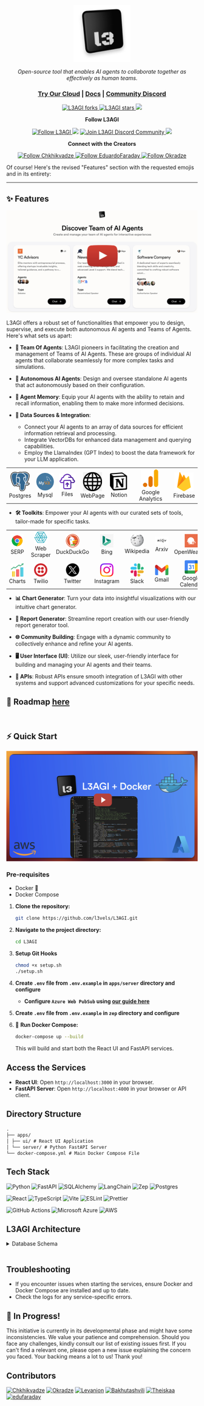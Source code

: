 <p align="center">
  <a href="https://l3agi.com//#gh-light-mode-only">
    <img src="./apps/ui/src/assets/images/l3_logo.png" alt="L3AGI logo" width="150px" height="150px"/>
  </a>
</p>

<p align="center"><i>Open-source tool that enables AI agents to collaborate together as effectively as human teams.</i></p>
    
<h3 align="center">
	<a href="https://l3agi.com?utm_medium=community&utm_source=github">Try Our Cloud</a>
	<span> | </span>
	<a href="./docs/basic.md">Docs</a>
	<span> | </span>
	<a href="https://discord.gg/FcVZKcaRCV">Community Discord</a>
</h3>

<p align="center">
<a href="https://github.com/l3vels/L3AGI/fork" target="blank">
<img src="https://img.shields.io/github/forks/l3vels/L3AGI?style=for-the-badge" alt="L3AGI forks"/>
</a>

<a href="https://github.com/l3vels/L3AGI/stargazers" target="blank">
<img src="https://img.shields.io/github/stars/l3vels/L3AGI?style=for-the-badge" alt="L3AGI stars"/>
</a>
<a href='https://github.com/l3vels/L3AGI/releases'>
<img src='https://img.shields.io/github/release/l3vels/L3AGI?&label=Latest&style=for-the-badge'>
</a>

</p>

<p align="center"><b>Follow L3AGI </b></p>

<p align="center">
<a href="https://twitter.com/l3velshq" target="blank">
<img src="https://img.shields.io/twitter/follow/l3vels?label=Follow: l3vels&style=social" alt="Follow L3AGI"/>
</a>
<a href="https://www.reddit.com/r/L3AGI/" target="_blank"><img src="https://img.shields.io/twitter/url?label=/r/L3AGI&logo=reddit&style=social&url=https://github.com/l3vels/L3AGI"/></a>

<a href="https://discord.gg/FcVZKcaRCV" target="blank">
<img src="https://img.shields.io/discord/1085735429426401340?label=Join%20L3AGI&logo=discord&style=social" alt="Join L3AGI Discord Community"/>
</a>
<a href="https://www.youtube.com/@L3AGI" target="_blank"><img src="https://img.shields.io/twitter/url?label=Youtube&logo=youtube&style=social&url=https://github.com/l3vels/L3AGI"/></a>
</p>

<p align="center"><b>Connect with the Creators </b></p>

<p align="center">
<a href="https://twitter.com/gigch_eth" target="blank">
<img src="https://img.shields.io/twitter/follow/gigch_eth?label=Follow: Giga&style=social" alt="Follow Chkhikvadze"/>
</a>
<a href="https://twitter.com/EduardoFaraday" target="blank">
<img src="https://img.shields.io/twitter/follow/EduardoFaraday?label=Follow: EduardoFaraday&style=social" alt="Follow EduardoFaraday"/>
</a>
<a href="https://twitter.com/MOkradze" target="blank">
<img src="https://img.shields.io/twitter/follow/MOkradze?label=Follow: MOkradze&style=social" alt="Follow Okradze"/>
</a>
</p>

Of course! Here's the revised "Features" section with the requested emojis and in its entirety:

---

## ✨ Features

<a href="https://youtu.be/R2hYNONKwKI" target="_blank" rel="noopener noreferrer">
    <img src="docs/assets/playYTFeatures.png" alt="Watch the video">
</a>

L3AGI offers a robust set of functionalities that empower you to design, supervise, and execute both autonomous AI agents and Teams of Agents. Here's what sets us apart:

- **🤖 Team Of Agents**: L3AGI pioneers in facilitating the creation and management of Teams of AI Agents. These are groups of individual AI agents that collaborate seamlessly for more complex tasks and simulations.

- **🔧 Autonomous AI Agents**: Design and oversee standalone AI agents that act autonomously based on their configuration.

- **🧠 Agent Memory**: Equip your AI agents with the ability to retain and recall information, enabling them to make more informed decisions.

- **🔗 Data Sources & Integration**:
  - Connect your AI agents to an array of data sources for efficient information retrieval and processing.
  - Integrate VectorDBs for enhanced data management and querying capabilities.
  - Employ the LlamaIndex (GPT Index) to boost the data framework for your LLM application.

<table align="center" border="0">
  <tr>
    <td align="center"><img src="./apps/ui/src/assets/images/postgres.png" width="50px"><br>Postgres</td>
    <td align="center"><img src="./apps/ui/src/assets/images/mySql.png" width="50px"><br>Mysql</td>
    <td align="center"><img src="./apps/ui/src/assets/images/uploadFile.png" width="50px"><br>Files</td>
    <td align="center"><img src="./apps/ui/src/assets/images/web_black.png" width="50px"><br>WebPage</td>
    <td align="center"><img src="./apps/ui/src/assets/images/notionLogo.png" width="50px"><br>Notion</td>
    <td align="center"><img src="./apps/ui/src/assets/images/google_analytics.png" width="50px"><br>Google Analytics</td>
    <td align="center"><img src="./apps/ui/src/assets/images/firebase.svg" width="50px"><br>Firebase</td>
  </tr>
</table>

- **🛠 Toolkits**: Empower your AI agents with our curated sets of tools, tailor-made for specific tasks.

<table align="center" border="0">
  <tr>
    <td align="center"><img src="./apps/ui/src/assets/tools/google.png" width="35px"><br>SERP</td>
    <td align="center"><img src="./apps/ui/src/assets/tools/webscrapping.png" width="35px"><br>Web Scraper</td>
    <td align="center"><img src="./apps/ui/src/assets/tools/DuckDuckGo.png" width="35px"><br>DuckDuckGo</td>
    <td align="center"><img src="./apps/ui/src/assets/tools/bing.png" width="35px"><br>Bing</td>
    <td align="center"><img src="./apps/ui/src/assets/tools/wikipedia.png" width="35px"><br>Wikipedia</td>
    <td align="center"><img src="./apps/ui/src/assets/tools/arxiv.jpeg" width="35px"><br>Arxiv</td>
    <td align="center"><img src="./apps/ui/src/assets/tools/openweather.svg" width="35px"><br>OpenWeather</td>
  </tr>
  <tr>
    <td align="center"><img src="./apps/ui/src/assets/tools/chart.png" width="35px"><br>Charts</td>
    <td align="center"><img src="./apps/ui/src/assets/tools/twilio.png" width="35px"><br>Twilio</td>
    <td align="center"><img src="./apps/ui/src/assets/tools/twitter.png" width="35px"><br>Twitter</td>
    <td align="center"><img src="./apps/ui/src/assets/tools/instagram.webp" width="35px"><br>Instagram</td>
    <td align="center"><img src="./apps/ui/src/assets/tools/slack.png" width="35px"><br>Slack</td>
    <td align="center"><img src="./apps/ui/src/assets/tools/gmail.png" width="35px"><br>Gmail</td>
    <td align="center"><img src="./apps/ui/src/assets/tools/googleCalendar.png" width="35px"><br>Google Calendar</td>
  </tr>
</table>

- **📊 Chart Generator**: Turn your data into insightful visualizations with our intuitive chart generator.

- **📄 Report Generator**: Streamline report creation with our user-friendly report generator tool.

- **🌐 Community Building**: Engage with a dynamic community to collectively enhance and refine your AI agents.

- **🖥 User Interface (UI)**: Utilize our sleek, user-friendly interface for building and managing your AI agents and their teams.

- **📡 APIs**: Robust APIs ensure smooth integration of L3AGI with other systems and support advanced customizations for your specific needs.

## 🚀 Roadmap [here](https://github.com/orgs/l3vels/projects/1)

<br>

## ⚡ Quick Start

<a href="https://youtu.be/-dFJiypmCJA" target="_blank" rel="noopener noreferrer">
    <img src="docs/assets/quickstart.png" alt="Watch the video">
</a>

### Pre-requisites

- Docker 🐳
- Docker Compose

1. **Clone the repository:**

   ```bash
   git clone https://github.com/l3vels/L3AGI.git
   ```

2. **Navigate to the project directory:**

   ```bash
   cd L3AGI
   ```

3. **Setup Git Hooks**

   ```bash
   chmod +x setup.sh
   ./setup.sh
   ```

4. **Create `.env` file from `.env.example` in `apps/server` directory and configure**
   - **Configure `Azure Web PubSub` using [our guide here](docs/azure.md)**
5. **Create `.env` file from `.env.example` in `zep` directory and configure**

6. 🐳 **Run Docker Compose:**

   ```bash
   docker-compose up --build
   ```

   This will build and start both the React UI and FastAPI services.

## Access the Services

- **React UI**: Open `http://localhost:3000` in your browser.
- **FastAPI Server**: Open `http://localhost:4000` in your browser or API client.

## Directory Structure

```
.
├── apps/
│ ├── ui/ # React UI Application
│ └── server/ # Python FastAPI Server
└── docker-compose.yml # Main Docker Compose File
```

## Tech Stack

![Python](https://img.shields.io/badge/python-3670A0?style=for-the-badge&logo=python&logoColor=ffdd54)
![FastAPI](https://img.shields.io/badge/FastAPI-009688?style=for-the-badge&logo=FastAPI&logoColor=white)
![SQLAlchemy](https://img.shields.io/badge/SQLAlchemy-6f7f6f?style=for-the-badge&logo=SQLAlchemy&logoColor=white)
![LangChain](https://img.shields.io/badge/LangChain-b7d019?style=for-the-badge&logo=LangChain&logoColor=white)
![Zep](https://img.shields.io/badge/Zep-7e56c2?style=for-the-badge&logo=zep&logoColor=white)
![Postgres](https://img.shields.io/badge/PostgreSQL-316192?style=for-the-badge&logo=postgresql&logoColor=white)

![React](https://img.shields.io/badge/React-20232A?style=for-the-badge&logo=react&logoColor=61DAFB)
![TypeScript](https://img.shields.io/badge/TypeScript-007ACC?style=for-the-badge&logo=typescript&logoColor=white)
![Vite](https://img.shields.io/badge/Vite-B73BFE?style=for-the-badge&logo=vite&logoColor=FFD62E)
![ESLint](https://img.shields.io/badge/eslint-3A33D1?style=for-the-badge&logo=eslint&logoColor=white)
![Prettier](https://img.shields.io/badge/prettier-1A2C34?style=for-the-badge&logo=prettier&logoColor=F7BA3E)

![GitHub Actions](https://img.shields.io/badge/github%20actions-%232671E5.svg?style=for-the-badge&logo=githubactions&logoColor=white)
![Microsoft Azure](https://img.shields.io/badge/Microsoft_Azure-0089D6?style=for-the-badge&logo=microsoft-azure&logoColor=white)
![AWS](https://img.shields.io/badge/Amazon_AWS-232F3E?style=for-the-badge&logo=amazon-aws&logoColor=white)

## L3AGI Architecture

<details>
  <summary>Database Schema</summary>
  
  ![DB ERD](docs/assets/ERD.jpg)
</details>

<br/>

## Troubleshooting

- If you encounter issues when starting the services, ensure Docker and Docker Compose are installed and up to date.
- Check the logs for any service-specific errors.

## 🚧 In Progress!

This initiative is currently in its developmental phase and might have some inconsistencies. We value your patience and comprehension. Should you face any challenges, kindly consult our list of existing issues first. If you can't find a relevant one, please open a new issue explaining the concern you faced. Your backing means a lot to us! Thank you!

## Contributors

[![Chkhikvadze](https://images.weserv.nl/?url=https://avatars.githubusercontent.com/u/10281306?v=4&w=50&h=50&mask=circle)](https://github.com/Chkhikvadze)
[![Okradze](https://images.weserv.nl/?url=https://avatars.githubusercontent.com/u/22216909?v=4&w=50&h=50&mask=circle)](https://github.com/okradze)
[![Levanion](https://images.weserv.nl/?url=https://avatars.githubusercontent.com/u/91427080?v=4&w=50&h=50&mask=circle)](https://github.com/levanion)
[![Bakhutashvili](https://images.weserv.nl/?url=https://avatars.githubusercontent.com/u/85249145?v=4&w=50&h=50&mask=circle)](https://github.com/DavitBakhutashvili)
[![Theiskaa](https://images.weserv.nl/?url=https://avatars.githubusercontent.com/u/59066341?v=4&w=50&h=50&mask=circle)](https://github.com/theiskaa)
[![edufaraday](https://images.weserv.nl/?url=https://avatars.githubusercontent.com/u/56274334?v=4&w=50&h=50&mask=circle)](https://github.com/edufaraday)
